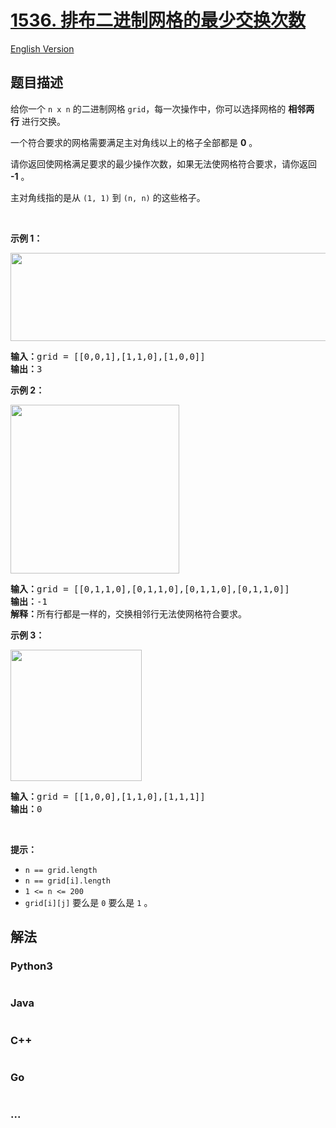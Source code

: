 # [1536. 排布二进制网格的最少交换次数](https://leetcode.cn/problems/minimum-swaps-to-arrange-a-binary-grid)

[English Version](/solution/1500-1599/1536.Minimum%20Swaps%20to%20Arrange%20a%20Binary%20Grid/README_EN.md)

## 题目描述

<!-- 这里写题目描述 -->

<p>给你一个&nbsp;<code>n&nbsp;x n</code>&nbsp;的二进制网格&nbsp;<code>grid</code>，每一次操作中，你可以选择网格的&nbsp;<strong>相邻两行</strong>&nbsp;进行交换。</p>

<p>一个符合要求的网格需要满足主对角线以上的格子全部都是 <strong>0</strong>&nbsp;。</p>

<p>请你返回使网格满足要求的最少操作次数，如果无法使网格符合要求，请你返回 <strong>-1</strong>&nbsp;。</p>

<p>主对角线指的是从&nbsp;<code>(1, 1)</code>&nbsp;到&nbsp;<code>(n, n)</code>&nbsp;的这些格子。</p>

<p>&nbsp;</p>

<p><strong>示例 1：</strong></p>

<p><img alt="" src="https://assets.leetcode-cn.com/aliyun-lc-upload/uploads/2020/08/02/fw.jpg" style="height: 141px; width: 750px;"></p>

<pre><strong>输入：</strong>grid = [[0,0,1],[1,1,0],[1,0,0]]
<strong>输出：</strong>3
</pre>

<p><strong>示例 2：</strong></p>

<p><img alt="" src="https://assets.leetcode-cn.com/aliyun-lc-upload/uploads/2020/08/02/e2.jpg" style="height: 270px; width: 270px;"></p>

<pre><strong>输入：</strong>grid = [[0,1,1,0],[0,1,1,0],[0,1,1,0],[0,1,1,0]]
<strong>输出：</strong>-1
<strong>解释：</strong>所有行都是一样的，交换相邻行无法使网格符合要求。
</pre>

<p><strong>示例 3：</strong></p>

<p><img alt="" src="https://assets.leetcode-cn.com/aliyun-lc-upload/uploads/2020/08/02/e3.jpg" style="height: 210px; width: 210px;"></p>

<pre><strong>输入：</strong>grid = [[1,0,0],[1,1,0],[1,1,1]]
<strong>输出：</strong>0
</pre>

<p>&nbsp;</p>

<p><strong>提示：</strong></p>

<ul>
	<li><code>n == grid.length</code></li>
	<li><code>n == grid[i].length</code></li>
	<li><code>1 &lt;= n&nbsp;&lt;= 200</code></li>
	<li><code>grid[i][j]</code>&nbsp;要么是&nbsp;<code>0</code>&nbsp;要么是&nbsp;<code>1</code>&nbsp;。</li>
</ul>


## 解法

<!-- 这里可写通用的实现逻辑 -->

<!-- tabs:start -->

### **Python3**

<!-- 这里可写当前语言的特殊实现逻辑 -->

```python

```

### **Java**

<!-- 这里可写当前语言的特殊实现逻辑 -->

```java

```

### **C++**

```cpp

```

### **Go**

```go

```

### **...**

```

```

<!-- tabs:end -->